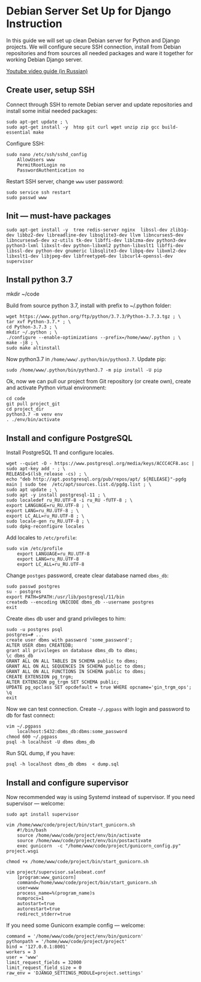 # Debian Server Set Up for Django Instruction

In this guide we will set up clean Debian server for Python and Django projects. We will configure secure SSH connection, install from Debian repositories and from sources all needed packages and ware it together for working Debian Django server.

[Youtube video guide (in Russian)](https://www.youtube.com/watch?v=FLiKTJqyyvs)

## Create user, setup SSH

Connect through SSH to remote Debian server and update repositories and install some initial needed packages:

```
sudo apt-get update ; \
sudo apt-get install -y  htop git curl wget unzip zip gcc build-essential make
```

Configure SSH:

```
sudo nano /etc/ssh/sshd_config
    AllowUsers www
    PermitRootLogin no
    PasswordAuthentication no
```

Restart SSH server, change `www` user password:

```
sudo service ssh restart
sudo passwd www
```

## Init — must-have packages 

```
sudo apt-get install -y  tree redis-server nginx  libssl-dev zlib1g-dev libbz2-dev libreadline-dev libsqlite3-dev llvm libncurses5-dev libncursesw5-dev xz-utils tk-dev libffi-dev liblzma-dev python3-dev python3-lxml libxslt-dev python-libxml2 python-libxslt1 libffi-dev libssl-dev python-dev gnumeric libsqlite3-dev libpq-dev libxml2-dev libxslt1-dev libjpeg-dev libfreetype6-dev libcurl4-openssl-dev supervisor
```

## Install python 3.7

mkdir ~/code

Build from source python 3.7, install with prefix to ~/.python folder:

```
wget https://www.python.org/ftp/python/3.7.3/Python-3.7.3.tgz ; \
tar xvf Python-3.7.* ; \
cd Python-3.7.3 ; \
mkdir ~/.python ; \
./configure --enable-optimizations --prefix=/home/www/.python ; \
make -j8 ; \
sudo make altinstall
```

Now python3.7 in `/home/www/.python/bin/python3.7`. Update pip:

```
sudo /home/www/.python/bin/python3.7 -m pip install -U pip
```

Ok, now we can pull our project from Git repository (or create own), create and activate Python virtual environment:

```
cd code
git pull project_git
cd project_dir
python3.7 -m venv env
. ./env/bin/activate
```

## Install and configure PostgreSQL

Install PostgreSQL 11 and configure locales.

```
wget --quiet -O - https://www.postgresql.org/media/keys/ACCC4CF8.asc | sudo apt-key add - ; \
RELEASE=$(lsb_release -cs) ; \
echo "deb http://apt.postgresql.org/pub/repos/apt/ ${RELEASE}"-pgdg main | sudo tee  /etc/apt/sources.list.d/pgdg.list ; \
sudo apt update ; \
sudo apt -y install postgresql-11 ; \
sudo localedef ru_RU.UTF-8 -i ru_RU -fUTF-8 ; \
export LANGUAGE=ru_RU.UTF-8 ; \
export LANG=ru_RU.UTF-8 ; \
export LC_ALL=ru_RU.UTF-8 ; \
sudo locale-gen ru_RU.UTF-8 ; \
sudo dpkg-reconfigure locales
```

Add locales to `/etc/profile`:

```
sudo vim /etc/profile
    export LANGUAGE=ru_RU.UTF-8
    export LANG=ru_RU.UTF-8
    export LC_ALL=ru_RU.UTF-8
```

Change `postges` password, create clear database named `dbms_db`:

```
sudo passwd postgres
su - postgres
export PATH=$PATH:/usr/lib/postgresql/11/bin
createdb --encoding UNICODE dbms_db --username postgres
exit
```

Create `dbms` db user and grand privileges to him:

```
sudo -u postgres psql
postgres=# ...
create user dbms with password 'some_password';
ALTER USER dbms CREATEDB;
grant all privileges on database dbms_db to dbms;
\c dbms_db
GRANT ALL ON ALL TABLES IN SCHEMA public to dbms;
GRANT ALL ON ALL SEQUENCES IN SCHEMA public to dbms;
GRANT ALL ON ALL FUNCTIONS IN SCHEMA public to dbms;
CREATE EXTENSION pg_trgm;
ALTER EXTENSION pg_trgm SET SCHEMA public;
UPDATE pg_opclass SET opcdefault = true WHERE opcname='gin_trgm_ops';
\q
exit
```

Now we can test connection. Create `~/.pgpass` with login and password to db for fast connect:

```
vim ~/.pgpass
	localhost:5432:dbms_db:dbms:some_password
chmod 600 ~/.pgpass
psql -h localhost -U dbms dbms_db
```

Run SQL dump, if you have:

```
psql -h localhost dbms_db dbms  < dump.sql
```

## Install and configure supervisor

Now recommended way is using Systemd instead of supervisor. If you need supervisor — welcome:

```
sudo apt install supervisor

vim /home/www/code/project/bin/start_gunicorn.sh
	#!/bin/bash
	source /home/www/code/project/env/bin/activate
	source /home/www/code/project/env/bin/postactivate
	exec gunicorn  -c "/home/www/code/project/gunicorn_config.py" project.wsgi

chmod +x /home/www/code/project/bin/start_gunicorn.sh

vim project/supervisor.salesbeat.conf
	[program:www_gunicorn]
	command=/home/www/code/project/bin/start_gunicorn.sh
	user=www
	process_name=%(program_name)s
	numprocs=1
	autostart=true
	autorestart=true
	redirect_stderr=true
```

If you need some Gunicorn example config — welcome:

```
command = '/home/www/code/project/env/bin/gunicorn'
pythonpath = '/home/www/code/project/project'
bind = '127.0.0.1:8001'
workers = 3
user = 'www'
limit_request_fields = 32000
limit_request_field_size = 0
raw_env = 'DJANGO_SETTINGS_MODULE=project.settings'
```
